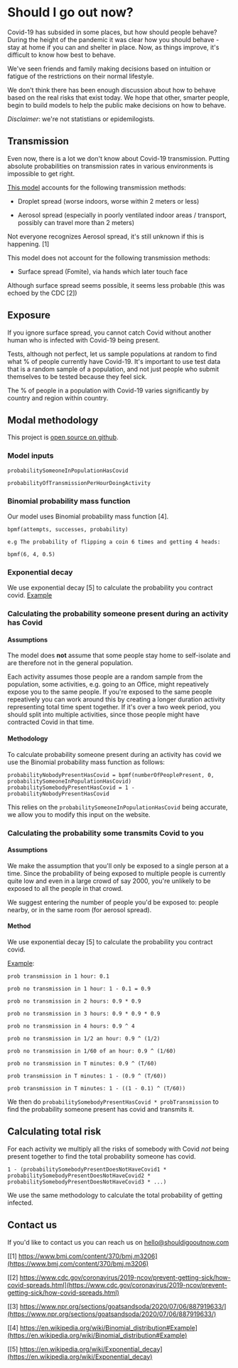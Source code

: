 # Should I go out now?

Covid-19 has subsided in some places, but how should people behave? During the height of the pandemic it was clear how you should behave - stay at home if you can and shelter in place. Now, as things improve, it's difficult to know how best to behave.

We've seen friends and family making decisions based on intuition or fatigue of the restrictions on their normal lifestyle.

We don't think there has been enough discussion about how to behave based on the real risks that exist today. We hope that other, smarter people, begin to build models to help the public make decisions on how to behave.

_Disclaimer_: we're not statistians or epidemilogists.

## Transmission

Even now, there is a lot we don't know about Covid-19 transmission. Putting absolute probabilities on transmission rates in various environments is impossible to get right.

[This model](/) accounts for the following transmission methods:

- Droplet spread (worse indoors, worse within 2 meters or less)

- Aerosol spread (especially in poorly ventilated indoor areas / transport, possibly can travel more than 2 meters)

Not everyone recognizes Aerosol spread, it's still unknown if this is happening. \[1\]

This model does not account for the following transmission methods:

- Surface spread (Fomite), via hands which later touch face

Although surface spread seems possible, it seems less probable (this was echoed by the CDC \[2\])

## Exposure

If you ignore surface spread, you cannot catch Covid without another human who is infected with Covid-19 being present.

Tests, although not perfect, let us sample populations at random to find what % of people currently have Covid-19. It's important to use test data that is a random sample of a population, and not just people who submit themselves to be tested because they feel sick.

The % of people in a population with Covid-19 varies significantly by country and region within country.

## Modal methodology

This project is [open source on github](https://github.com/shouldigooutnow/shouldigooutnow/blob/master/src/model/index.js).

### Model inputs

```
probabilitySomeoneInPopulationHasCovid

probabilityOfTransmissionPerHourDoingActivity
```

### Binomial probability mass function

Our model uses Binomial probability mass function \[4\].

```
bpmf(attempts, successes, probability)

e.g The probability of flipping a coin 6 times and getting 4 heads:

bpmf(6, 4, 0.5)
```

### Exponential decay

We use exponential decay \[5\] to calculate the probability you contract covid. [Example](https://math.stackexchange.com/a/153612)

### Calculating the probability someone present during an activity has Covid

#### Assumptions

The model does **not** assume that some people stay home to self-isolate and are therefore not in the general population.

Each activity assumes those people are a random sample from the population, some activities, e.g. going to an Office, might repeatively expose you to the same people. If you're exposed to the same people repeatively you can work around this by creating a longer duration activity representing total time spent together. If it's over a two week period, you should split into multiple activities, since those people might have contracted Covid in that time.

#### Methodology

To calculate probability someone present during an activity has covid we use the Binomial probability mass function as follows:

```
probabilityNobodyPresentHasCovid = bpmf(numberOfPeoplePresent, 0, probabilitySomeoneInPopulationHasCovid)
probabilitySomebodyPresentHasCovid = 1 - probabilityNobodyPresentHasCovid
```

This relies on the `probabilitySomeoneInPopulationHasCovid` being accurate, we allow you to modify this input on the website.

### Calculating the probability some transmits Covid to you

#### Assumptions

We make the assumption that you'll only be exposed to a single person at a time. Since the probability of being exposed to multiple people is currently quite low and even in a large crowd of say 2000, you're unlikely to be exposed to all the people in that crowd.

We suggest entering the number of people you'd be exposed to: people nearby, or in the same room (for aerosol spread).

#### Method

We use exponential decay \[5\] to calculate the probability you contract covid.

[Example](https://math.stackexchange.com/a/153612):

```
prob transmission in 1 hour: 0.1

prob no transmission in 1 hour: 1 - 0.1 = 0.9

prob no transmission in 2 hours: 0.9 * 0.9

prob no transmission in 3 hours: 0.9 * 0.9 * 0.9

prob no transmission in 4 hours: 0.9 ^ 4

prob no transmission in 1/2 an hour: 0.9 ^ (1/2)

prob no transmission in 1/60 of an hour: 0.9 ^ (1/60)

prob no transmission in T minutes: 0.9 ^ (T/60)

prob transmission in T minutes: 1 - (0.9 ^ (T/60))

prob transmission in T minutes: 1 - ((1 - 0.1) ^ (T/60))
```

We then do `probabilitySomebodyPresentHasCovid * probTransmission` to find the probability someone present has covid and transmits it.

## Calculating total risk

For each activity we multiply all the risks of somebody with Covid _not_ being present together to find the total probability someone has covid.

```
1 - (probabilitySomebodyPresentDoesNotHaveCovid1 * probabilitySomebodyPresentDoesNotHaveCovid2 * probabilitySomebodyPresentDoesNotHaveCovid3 * ...)
```

We use the same methodology to calculate the total probability of getting infected.

## Contact us

If you'd like to contact us you can reach us on hello@shouldigooutnow.com

[\[1\] https://www.bmj.com/content/370/bmj.m3206](https://www.bmj.com/content/370/bmj.m3206)

[\[2\] https://www.cdc.gov/coronavirus/2019-ncov/prevent-getting-sick/how-covid-spreads.html](https://www.cdc.gov/coronavirus/2019-ncov/prevent-getting-sick/how-covid-spreads.html)

[\[3\] https://www.npr.org/sections/goatsandsoda/2020/07/06/887919633/](https://www.npr.org/sections/goatsandsoda/2020/07/06/887919633/)

[\[4\] https://en.wikipedia.org/wiki/Binomial_distribution#Example](https://en.wikipedia.org/wiki/Binomial_distribution#Example)

[\[5\] https://en.wikipedia.org/wiki/Exponential_decay](https://en.wikipedia.org/wiki/Exponential_decay)
